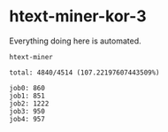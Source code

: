 # htext-miner-kor-3

Everything doing here is automated.

```
htext-miner

total: 4840/4514 (107.22197607443509%)

job0: 860
job1: 851
job2: 1222
job3: 950
job4: 957
```